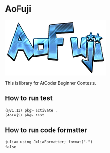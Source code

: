 # AoFuji

![](docs/logo.png)

This is library for AtCoder Beginner Contests.

## How to run test

```console
(@v1.11) pkg> activate .
(AoFuji) pkg> test
```

## How to run code formatter

```console
julia> using JuliaFormatter; format(".")
false
```
